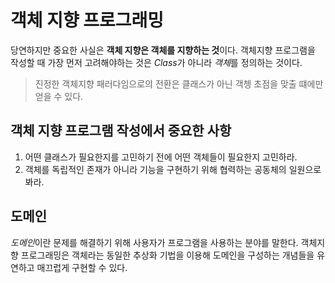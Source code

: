 # 객체 지향 프로그래밍
당연하지만 중요한 사실은 **객체 지향은 객체를 지향하는 것**이다.
객체지향 프로그램을 작성할 때 가장 먼저 고려해야하는 것은 *Class*가 아니라 *객체*를 정의하는 것이다.
> 진정한 객체지향 패러다임으로의 전환은 클래스가 아닌 객쳉 초점을 맞출 떄에만 얻을 수 있다.

## 객체 지향 프로그램 작성에서 중요한 사항
1. 어떤 클래스가 필요한지를 고민하기 전에 어떤 객체들이 필요한지 고민하라.
2. 객체를 독립적인 존재가 아니라 기능을 구현하기 위해 협력하는 공동체의 일원으로 봐라.

## 도메인
*도메인*이란 문제를 해결하기 위해 사용자가 프로그램을 사용하는 분야를 말한다.
객체지향 프로그래밍은 객체라는 동일한 추상화 기법을 이용해 도메인을 구성하는 개념들을 유연하고 매끄럽게 구현할 수 있다.

 